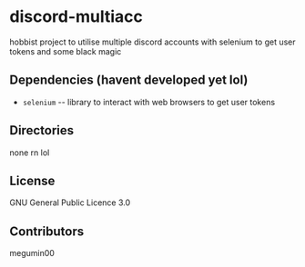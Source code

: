 # discord-multiacc

hobbist project to utilise multiple discord accounts with selenium to get user tokens and some black magic

## Dependencies (havent developed yet lol)

-   `selenium` -- library to interact with web browsers to get user tokens 

## Directories

none rn lol

## License

GNU General Public Licence 3.0

## Contributors

megumin00

